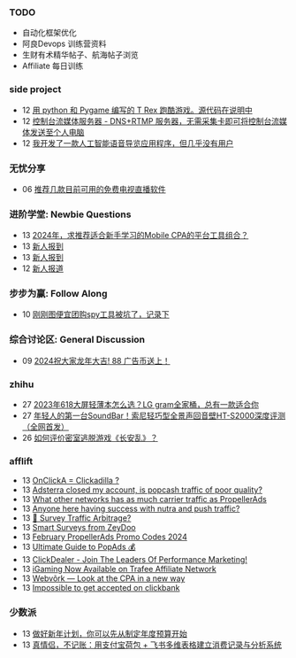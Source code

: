 ### TODO
-  自动化框架优化
-  阿良Devops 训练营资料
-  生财有术精华帖子、航海帖子浏览
-  Affiliate 每日训练

### side project
<!-- sideproject:START -->
-  12 [用 python 和 Pygame 编写的 T Rex 跑酷游戏。源代码在说明中](https://www.youtube.com/watch?v=pZySIXSelCA)
-  12 [控制台流媒体服务器 - DNS+RTMP 服务器，无需采集卡即可将控制台流媒体发送至个人电脑](https://github.com/Aioros/console-streaming-server)
-  12 [我开发了一款人工智能语音导览应用程序，但几乎没有用户](https://www.reddit.com/r/SideProject/comments/18gpp0e/ive_built_an_ai_audio_tour_app_but_have_almost_no/)<!-- sideproject:END -->


### 无忧分享
<!-- ruyo:START -->
-  06 [推荐几款目前可用的免费电视直播软件](https://51.ruyo.net/18608.html)<!-- ruyo:END -->

### 进阶学堂: Newbie Questions
<!-- advertcn1:START -->
-  13 [2024年，求推荐适合新手学习的Mobile CPA的平台工具组合？](https://www.advertcn.com/thread-113978-1-1.html)
-  13 [新人报到](https://www.advertcn.com/thread-113977-1-1.html)
-  13 [新人报到](https://www.advertcn.com/thread-113975-1-1.html)
-  12 [新人报道](https://www.advertcn.com/thread-113961-1-1.html)<!-- advertcn1:END -->

### 步步为赢: Follow Along
<!-- advertcn2:START -->
-  10 [刚刚图便宜团购spy工具被坑了，记录下](https://www.advertcn.com/thread-113954-1-1.html)<!-- advertcn2:END -->

### 综合讨论区: General Discussion
<!-- advertcn3:START -->
-  09 [2024祝大家龙年大吉! 88 广告币送上！](https://www.advertcn.com/thread-113950-1-1.html)<!-- advertcn3:END -->


### zhihu
<!-- zhihu:START -->
-  27 [2023年618大屏轻薄本怎么选？LG gram全家桶，总有一款适合你](http://zhuanlan.zhihu.com/p/632641888?utm_campaign=rss&utm_medium=rss&utm_source=rss&utm_content=title)
-  27 [年轻人的第一台SoundBar！索尼轻巧型全景声回音壁HT-S2000深度评测（全网首发）](http://zhuanlan.zhihu.com/p/630990296?utm_campaign=rss&utm_medium=rss&utm_source=rss&utm_content=title)
-  26 [如何评价密室逃脱游戏《长安乱》？](http://www.zhihu.com/question/563950552/answer/3045961312?utm_campaign=rss&utm_medium=rss&utm_source=rss&utm_content=title)<!-- zhihu:END -->

### afflift
<!-- afflift:START -->
-  13 [OnClickA = Clickadilla ?](https://afflift.com/f/threads/onclicka-clickadilla.12408/)
-  13 [Adsterra closed my account, is popcash traffic of poor quality?](https://afflift.com/f/threads/adsterra-closed-my-account-is-popcash-traffic-of-poor-quality.12630/)
-  13 [What other networks has as much carrier traffic as PropellerAds](https://afflift.com/f/threads/what-other-networks-has-as-much-carrier-traffic-as-propellerads.12633/)
-  13 [Anyone here having success with nutra and push traffic?](https://afflift.com/f/threads/anyone-here-having-success-with-nutra-and-push-traffic.12034/)
-  13 [🚦 Survey Traffic Arbitrage?](https://afflift.com/f/threads/%F0%9F%9A%A6-survey-traffic-arbitrage.12508/)
-  13 [Smart Surveys from ZeyDoo](https://afflift.com/f/threads/smart-surveys-from-zeydoo.10505/)
-  13 [February PropellerAds Promo Codes 2024](https://afflift.com/f/threads/february-propellerads-promo-codes-2024.12592/)
-  13 [Ultimate Guide to PopAds 💰](https://afflift.com/f/threads/ultimate-guide-to-popads-%F0%9F%92%B0.4382/)
-  13 [ClickDealer - Join The Leaders Of Performance Marketing!](https://afflift.com/f/threads/clickdealer-join-the-leaders-of-performance-marketing.2440/)
-  13 [iGaming Now Available on Trafee Affiliate Network](https://afflift.com/f/threads/igaming-now-available-on-trafee-affiliate-network.11601/)
-  13 [Webvõrk — Look at the CPA in a new way](https://afflift.com/f/threads/webv%C3%B5rk-%E2%80%94-look-at-the-cpa-in-a-new-way.2820/)
-  13 [Impossible to get accepted on clickbank](https://afflift.com/f/threads/impossible-to-get-accepted-on-clickbank.12632/)<!-- afflift:END -->

### 少数派
<!-- sspai:START -->
-  13 [做好新年计划，你可以先从制定年度预算开始](https://sspai.com/post/86327)
-  13 [真情侣，不记账：用支付宝荷包 + 飞书多维表格建立消费记录与分析系统](https://sspai.com/post/86274)<!-- sspai:END -->
